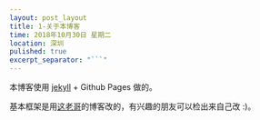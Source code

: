 ```yaml
---
layout: post_layout
title: 1-关于本博客
time: 2018年10月30日 星期二
location: 深圳
pulished: true
excerpt_separator: "```"
---
```


本博客使用 [jekyll](http://jekyll.bootcss.com/) + Github Pages 做的。

基本框架是用[这老哥](https://liungkejin.github.io/)的博客改的，有兴趣的朋友可以检出来自己改 :)。